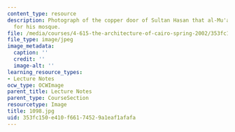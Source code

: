 ```yaml
---
content_type: resource
description: Photograph of the copper door of Sultan Hasan that al-Mu'ayyad appropriated
  for his mosque.
file: /media/courses/4-615-the-architecture-of-cairo-spring-2002/353fc150e410f66174529a1eaf1afafa_1098.jpg
file_type: image/jpeg
image_metadata:
  caption: ''
  credit: ''
  image-alt: ''
learning_resource_types:
- Lecture Notes
ocw_type: OCWImage
parent_title: Lecture Notes
parent_type: CourseSection
resourcetype: Image
title: 1098.jpg
uid: 353fc150-e410-f661-7452-9a1eaf1afafa
---
```

